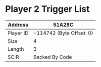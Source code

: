 
#  Player 2 Trigger List
Address   | 51A28C
----------|-------------
Player ID | -114742 (Byte Offset: 0)
Size 	  | 4
Length 	  | 3
SC:R      | Backed By Code


